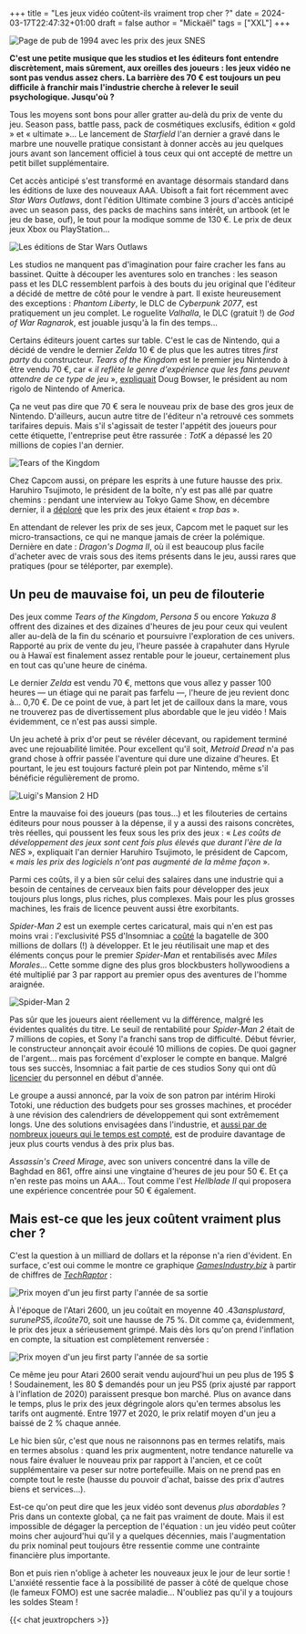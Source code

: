 +++
title = "Les jeux vidéo coûtent-ils vraiment trop cher ?"
date = 2024-03-17T22:47:32+01:00
draft = false
author = "Mickaël"
tags = ["XXL"]
+++ 

![Page de pub de 1994 avec les prix des jeux SNES](SNES-prix.jpg "Une page de pub vantant les derniers jeux SNES en 1994. Les prix, en dollars, douillaient déjà ! r/ZildjianCymbals") 

**C'est une petite musique que les studios et les éditeurs font entendre discrètement, mais sûrement, aux oreilles des joueurs : les jeux vidéo ne sont pas vendus assez chers. La barrière des 70 € est toujours un peu difficile à franchir mais l'industrie cherche à relever le seuil psychologique. Jusqu'où ?**

Tous les moyens sont bons pour aller gratter au-delà du prix de vente du jeu. Season pass, battle pass, pack de cosmétiques exclusifs, édition « gold » et « ultimate »… Le lancement de *Starfield* l'an dernier a gravé dans le marbre une nouvelle pratique consistant à donner accès au jeu quelques jours avant son lancement officiel à tous ceux qui ont accepté de mettre un petit billet supplémentaire.

Cet accès anticipé s'est transformé en avantage désormais standard dans les éditions de luxe des nouveaux AAA. Ubisoft a fait fort récemment avec *Star Wars Outlaws*, dont l'édition Ultimate combine 3 jours d'accès anticipé avec un season pass, des packs de machins sans intérêt, un artbook (et le jeu de base, ouf), le tout pour la modique somme de 130 €. Le prix de deux jeux Xbox ou PlayStation…

![Les éditions de Star Wars Outlaws](StarWars.jpg "Les éditions de Star Wars Outlaws.") 

Les studios ne manquent pas d'imagination pour faire cracher les fans au bassinet. Quitte à découper les aventures solo en tranches : les season pass et les DLC ressemblent parfois à des bouts du jeu original que l'éditeur a décidé de mettre de côté pour le vendre à part. Il existe heureusement des exceptions : *Phantom Liberty*, le DLC de *Cyberpunk 2077*, est pratiquement un jeu complet. Le roguelite *Valhalla*, le DLC (gratuit !) de *God of War Ragnarok*, est jouable jusqu'à la fin des temps…

Certains éditeurs jouent cartes sur table. C'est le cas de Nintendo, qui a décidé de vendre le dernier *Zelda* 10 € de plus que les autres titres *first party* du constructeur. *Tears of the Kingdom* est le premier jeu Nintendo à être vendu 70 €, car « *il reflète le genre d'expérience que les fans peuvent attendre de ce type de jeu* », [expliquait](https://apnews.com/article/nintendo-bowser-mario-donkey-kong-universal-interview-8aeaa03f3ad4a3032c08c77945a3e787) Doug Bowser, le président au nom rigolo de Nintendo of America.

Ça ne veut pas dire que 70 € sera le nouveau prix de base des gros jeux de Nintendo. D'ailleurs, aucun autre titre de l'éditeur n'a retrouvé ces sommets tarifaires depuis. Mais s'il s'agissait de tester l'appétit des joueurs pour cette étiquette, l'entreprise peut être rassurée : *TotK* a dépassé les 20 millions de copies l'an dernier.

![Tears of the Kingdom](TotK.jpg "À la recherche du prix perdu.") 

Chez Capcom aussi, on prépare les esprits à une future hausse des prix. Haruhiro Tsujimoto, le président de la boîte, n'y est pas allé par quatre chemins : pendant une interview au Tokyo Game Show, en décembre dernier, il a [déploré](https://www.nikkei.com/article/DGXZQOUF1434D0U3A910C2000000/) que les prix des jeux étaient « *trop bas* ».

En attendant de relever les prix de ses jeux, Capcom met le paquet sur les micro-transactions, ce qui ne manque jamais de créer la polémique. Dernière en date : *Dragon's Dogma II*, où il est beaucoup plus facile d'acheter avec de vrais sous des items présents dans le jeu, aussi rares que pratiques (pour se téléporter, par exemple).

## Un peu de mauvaise foi, un peu de filouterie

Des jeux comme *Tears of the Kingdom*, *Persona 5* ou encore *Yakuza 8* offrent des dizaines et des dizaines d'heures de jeu pour ceux qui veulent aller au-delà de la fin du scénario et poursuivre l'exploration de ces univers. Rapporté au prix de vente du jeu, l'heure passée à crapahuter dans Hyrule ou à Hawaï est finalement assez rentable pour le joueur, certainement plus en tout cas qu'une heure de cinéma.

Le dernier *Zelda* est vendu 70 €, mettons que vous allez y passer 100 heures — un étiage qui ne parait pas farfelu —, l'heure de jeu revient donc à… 0,70 €. De ce point de vue, à part let jet de cailloux dans la mare, vous ne trouverez pas de divertissement plus abordable que le jeu vidéo ! Mais évidemment, ce n'est pas aussi simple.

Un jeu acheté à prix d'or peut se révéler décevant, ou rapidement terminé avec une rejouabilité limitée. Pour excellent qu'il soit, *Metroid Dread* n'a pas grand chose à offrir passée l'aventure qui dure une dizaine d'heures. Et pourtant, le jeu est toujours facturé plein pot par Nintendo, même s'il bénéficie régulièrement de promo. 

![Luigi's Mansion 2 HD](LuigisMansion2HD.jpg "60 balles le remake d'un jeu de 2013 ?") 

Entre la mauvaise foi des joueurs (pas tous…) et les filouteries de certains éditeurs pour nous pousser à la dépense, il y a aussi des raisons concrètes, très réelles, qui poussent les feux sous les prix des jeux : « *Les coûts de développement des jeux sont cent fois plus élevés que durant l'ère de la NES* », expliquait l'an dernier Haruhiro Tsujimoto, le président de Capcom, « *mais les prix des logiciels n'ont pas augmenté de la même façon* ». 

Parmi ces coûts, il y a bien sûr celui des salaires dans une industrie qui a besoin de centaines de cerveaux bien faits pour développer des jeux toujours plus longs, plus riches, plus complexes. Mais pour les plus grosses machines, les frais de licence peuvent aussi être exorbitants.

*Spider-Man 2* est un exemple certes caricatural, mais qui n'en est pas moins vrai : l'exclusivité PS5 d'Insomniac a [coûté](https://kotaku.com/what-hacked-files-tell-us-about-the-studio-behind-spide-1851115233) la bagatelle de 300 millions de dollars (!) à développer. Et le jeu réutilisait une map et des éléments conçus pour le premier *Spider-Man* et rentabilisés avec *Miles Morales*… Cette somme digne des plus gros blockbusters hollywoodiens a été multiplié par 3 par rapport au premier opus des aventures de l'homme araignée. 

![Spider-Man 2](Spidey2.jpg "Spider-Man 2 a coûté trois fois plus cher à développeur que le premier Spider-Man et pourtant on n'a que deux Spider-Men dans le jeu.") 

Pas sûr que les joueurs aient réellement vu la différence, malgré les évidentes qualités du titre. Le seuil de rentabilité pour *Spider-Man 2* était de 7 millions de copies, et Sony l'a franchi sans trop de difficulté. Début février, le constructeur annonçait avoir écoulé 10 millions de copies. De quoi gagner de l'argent… mais pas forcément d'exploser le compte en banque. Malgré tous ses succès, Insomniac a fait partie de ces studios Sony qui ont dû [licencier](https://gamerant.com/insomniac-games-statement-layoffs/) du personnel en début d'année.

Le groupe a aussi annoncé, par la voix de son patron par intérim Hiroki Totoki, une réduction des budgets pour ses grosses machines, et procéder à une révision des calendriers de développement qui sont extrêmement longs. Une des solutions envisagées dans l'industrie, et [aussi par de nombreux joueurs qui le temps est compté](https://nostick.fr/articles/2024/avril/0404-les-jeux-trop-longs-sont-trop-longs/), est de produire davantage de jeux plus courts vendus à des prix plus bas. 

*Assassin's Creed Mirage*, avec son univers concentré dans la ville de Baghdad en 861, offre ainsi une vingtaine d'heures de jeu pour 50 €. Et ça n'en reste pas moins un AAA… Tout comme l'est *Hellblade II* qui proposera une expérience concentrée pour 50 € également. 

## Mais est-ce que les jeux coûtent vraiment plus cher ?

C'est la question à un milliard de dollars et la réponse n'a rien d'évident. En surface, c'est oui comme le montre ce graphique *[GamesIndustry.biz](https://www.gamesindustry.biz/are-video-games-really-more-expensive)* à partir de chiffres de *[TechRaptor](https://techraptor.net/gaming/features/cost-of-gaming-since-1970s)*  :

![Prix moyen d'un jeu first party l'année de sa sortie](graph1.jpg "Prix moyen d'un jeu first party l'année de sa sortie.") 

À l'époque de l'Atari 2600, un jeu coûtait en moyenne 40 $. 43 ans plus tard, sur une PS5, il coûte 70 $, soit une hausse de 75 %. Dit comme ça, évidemment, le prix des jeux a sérieusement grimpé. Mais dès lors qu'on prend l'inflation en compte, la situation est complètement renversée :

![Prix moyen d'un jeu first party l'année de sa sortie](graph2.jpg "Prix moyen d'un jeu first party l'année de sa sortie, ajusté au dollar de 2022.") 

Ce même jeu pour Atari 2600 serait vendu aujourd'hui un peu plus de 195 $ ! Soudainement, les 80 $ demandés pour un jeu PS5 (prix ajusté par rapport à l'inflation de 2020) paraissent presque bon marché. Plus on avance dans le temps, plus le prix des jeux dégringole alors qu'en termes absolus les tarifs ont augmenté. Entre 1977 et 2020, le prix relatif moyen d'un jeu a baissé de 2 % chaque année.

Le hic bien sûr, c'est que nous ne raisonnons pas en termes relatifs, mais en termes absolus : quand les prix augmentent, notre tendance naturelle va nous faire évaluer le nouveau prix par rapport à l'ancien, et ce coût supplémentaire va peser sur notre portefeuille. Mais on ne prend pas en compte tout le reste (hausse du pouvoir d'achat, baisse des prix d'autres biens et services…).

Est-ce qu'on peut dire que les jeux vidéo sont devenus *plus abordables* ? Pris dans un contexte global, ça ne fait pas vraiment de doute. Mais il est impossible de dégager la perception de l'équation : un jeu vidéo peut coûter moins cher aujourd'hui qu'il y a quelques décennies, mais l'augmentation du prix nominal peut toujours être ressentie comme une contrainte financière plus importante.

Bon et puis rien n'oblige à acheter les nouveaux jeux le jour de leur sortie ! L'anxiété ressentie face à la possibilité de passer à côté de quelque chose (le fameux FOMO) est une sacrée maladie… N'oubliez pas qu'il y a toujours les soldes Steam !

{{< chat jeuxtropchers >}}
